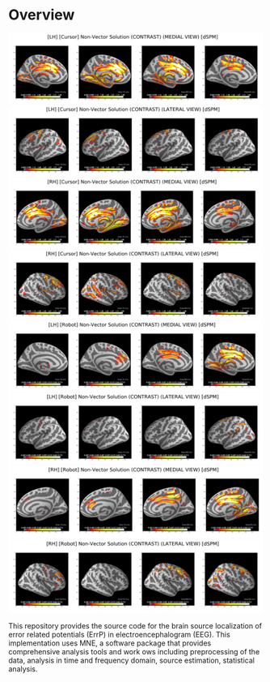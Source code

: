 # Overview

![1](https://github.com/lsl-88/Brain-Source-Localization/blob/master/images/sample_1.png)
![2](https://github.com/lsl-88/Brain-Source-Localization/blob/master/images/sample_2.png)
![3](https://github.com/lsl-88/Brain-Source-Localization/blob/master/images/sample_3.png)
![4](https://github.com/lsl-88/Brain-Source-Localization/blob/master/images/sample_4.png)
![5](https://github.com/lsl-88/Brain-Source-Localization/blob/master/images/sample_5.png)
![6](https://github.com/lsl-88/Brain-Source-Localization/blob/master/images/sample_6.png)
![7](https://github.com/lsl-88/Brain-Source-Localization/blob/master/images/sample_7.png)
![8](https://github.com/lsl-88/Brain-Source-Localization/blob/master/images/sample_8.png)

This repository provides the source code for the brain source localization of error related potentials (ErrP) in electroencephalogram (EEG). This implementation uses MNE, a software package that provides comprehensive analysis tools and work ows including preprocessing of the data, analysis in time and frequency domain, source estimation,
statistical analysis.
